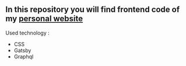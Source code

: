 ## In this repository you will find frontend code of my [personal website](https://maadcode.netlify.app) 

Used technology :

* CSS
* Gatsby
* Graphql